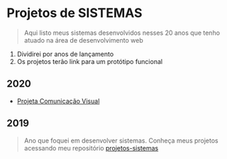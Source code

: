 # Projetos de SISTEMAS

> Aqui listo meus sistemas desenvolvidos nesses 20 anos que tenho atuado na área de desenvolvimento web

1. Dividirei por anos de lançamento
2. Os projetos terão link para um protótipo funcional

## 2020
* [Projeta Comunicação Visual](https://github.com/tarcisovelame/projetos-sites/tree/master/projeta-2020)

## 2019
> Ano que foquei em desenvolver sistemas. Conheça meus projetos acessando meu repositório [projetos-sistemas](https://github.com/tarcisovelame/projetos-sistemas)
